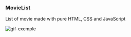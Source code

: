 ### MovieList
<p>List of movie made with pure HTML, CSS and JavaScript </p>
<img src="chronometry.gif" alt="gif-exemple">
